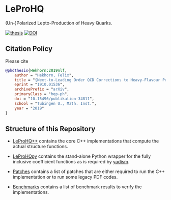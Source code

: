 # LeProHQ
(Un-)Polarized Lepto-Production of Heavy Quarks.

[![thesis](https://img.shields.io/badge/DOI-%20%20%20%2010.15496%2Fpublikation--34811-blue)](https://inspirehep.net/literature/1757437)
[![DOI](https://zenodo.org/badge/DOI/10.5281/zenodo.5220831.svg)](https://doi.org/10.5281/zenodo.5220831)

## Citation Policy

Please cite
```bibtex
@phdthesis{Hekhorn:2019nlf,
    author = "Hekhorn, Felix",
    title = "{Next-to-Leading Order QCD Corrections to Heavy-Flavour Production in Neutral Current DIS}",
    eprint = "1910.01536",
    archivePrefix = "arXiv",
    primaryClass = "hep-ph",
    doi = "10.15496/publikation-34811",
    school = "Tubingen U., Math. Inst.",
    year = "2019"
}
```

## Structure of this Repository

- [LeProHQ++](https://github.com/felixhekhorn/LeProHQ/tree/main/LeProHQ%2B%2B) contains the core C++ implementations that compute the actual structure functions.

- [LeProHQpy](https://github.com/felixhekhorn/LeProHQ/tree/main/LeProHQpy) contains the stand-alone Python wrapper for the fully inclusive coefficient functions as is required by [yadism](https://n3pdf.github.io/yadism/).

- [Patches](https://github.com/felixhekhorn/LeProHQ/tree/main/Patches) contains a list of patches that are either required to run the C++ implementation or to run some legacy PDF codes.

- [Benchmarks](https://github.com/felixhekhorn/LeProHQ/tree/main/Benchmarks) contains a list of benchmark results to verify the implementations.
